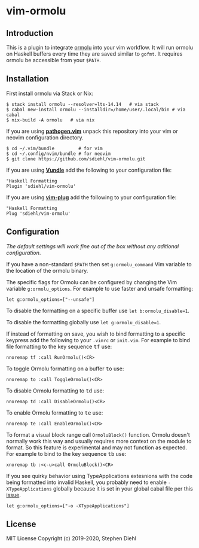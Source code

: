vim-ormolu
==========

Introduction
------------

This is a plugin to integrate [ormolu] into your vim workflow. It will run
ormolu on Haskell buffers every time they are saved similar to `gofmt`. It
requires ormolu be accessible from your `$PATH`.

[ormolu]: https://github.com/tweag/ormolu

Installation
------------

First install ormolu via Stack or Nix:

```console
$ stack install ormolu --resolver=lts-14.14   # via stack
$ cabal new-install ormolu --installdir=/home/user/.local/bin # via cabal
$ nix-build -A ormolu   # via nix
```

If you are using **[pathogen.vim](https://github.com/tpope/vim-pathogen)** unpack
this repository into your vim or neovim configuration directory.

```console
$ cd ~/.vim/bundle         # for vim
$ cd ~/.config/nvim/bundle # for neovim
$ git clone https://github.com/sdiehl/vim-ormolu.git
```

If you are using **[Vundle](https://github.com/gmarik/Vundle.vim)** add the
following to your configuration file:

```vim
"Haskell Formatting
Plugin 'sdiehl/vim-ormolu'
```

If you are using **[vim-plug](https://github.com/junegunn/vim-plug)** add the
following to your configuration file:

```vim
"Haskell Formatting
Plug 'sdiehl/vim-ormolu'
```

Configuration
-------------

*The default settings will work fine out of the box without any aditional
configuration*.

If you have a non-standard `$PATH` then set `g:ormolu_command` Vim variable to
the location of the ormolu binary.

The specific flags for Ormolu can be configured by changing the Vim variable
`g:ormolu_options`. For example to use faster and unsafe formatting:

```vim
let g:ormolu_options=["--unsafe"]
```

To disable the formatting on a specific buffer use `let b:ormolu_disable=1`.

To disable the formatting globally use `let g:ormolu_disable=1`.

If instead of formatting on save, you wish to bind formatting to a specific
keypress add the following to your `.vimrc` or `init.vim`.  For example to bind
file formatting to the key sequence <kbd>t</kbd><kbd>f</kbd> use:

```vim
nnoremap tf :call RunOrmolu()<CR>
```

To toggle Ormolu formatting on a buffer <kbd>t</kbd><kbd>o</kbd> use:

```vim
nnoremap to :call ToggleOrmolu()<CR>
```

To disable Ormolu formatting to <kbd>t</kbd><kbd>d</kbd> use:

```vim
nnoremap td :call DisableOrmolu()<CR>
```

To enable Ormolu formatting to <kbd>t</kbd><kbd>e</kbd> use:

```vim
nnoremap te :call EnableOrmolu()<CR>
```

To format a visual block range call `OrmoluBlock()` function. Ormolu doesn't
normally work this way and usually requires more context on the module to
format. So this feature is experimental and may not function as expected. For
example to bind to the key sequence <kbd>t</kbd><kbd>b</kbd> use:

```vim
xnoremap tb :<c-u>call OrmoluBlock()<CR>
```

If you see quirky behavior using TypeApplications extesnions with the code being formatted into invalid Haskell, you probably need to enable `-XTypeApplications` globally because it is set in your global cabal file per this [issue](https://github.com/tweag/ormolu/issues/452).

```vim
let g:ormolu_options=["-o -XTypeApplications"]
```

License
-------

MIT License
Copyright (c) 2019-2020, Stephen Diehl

